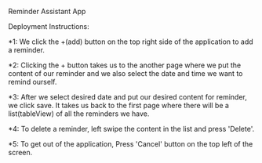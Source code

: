 Reminder Assistant App


Deployment Instructions:

*1: We click the +(add) button on the top right side of the application to add a reminder.

*2: Clicking the + button takes us to the another page where we put the content of our reminder and we also select the 
	date and time we want to remind ourself.
  
*3: After we select desired date and put our desired content for reminder, we click save. It takes us back to the
	first page where there will be a list(tableView) of all the reminders we have.
  
*4: To delete a reminder, left swipe the content in the list and press 'Delete'.

*5: To get out of the application, Press 'Cancel' button on the top left of the screen.

